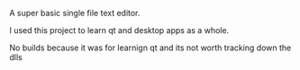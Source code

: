 A super basic single file text editor. 

I used this project to learn qt and desktop apps as a whole. 

No builds because it was for learnign qt and its not worth tracking down the dlls
